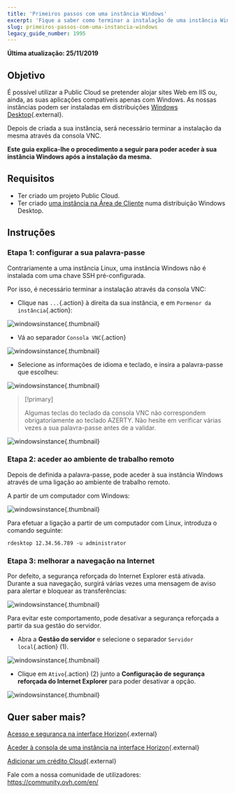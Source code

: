 ```yaml
---
title: 'Primeiros passos com uma instância Windows'
excerpt: 'Fique a saber como terminar a instalação de uma instância Windows e iniciar a primeira ligação'
slug: primeiros-passos-com-uma-instancia-windows
legacy_guide_number: 1995
---
```


**Última atualização: 25/11/2019**

## Objetivo

É possível utilizar a Public Cloud se pretender alojar sites Web em IIS ou, ainda, as suas aplicações compatíveis apenas com Windows. As nossas instâncias podem ser instaladas em distribuições [Windows Desktop](https://www.ovhcloud.com/pt/public-cloud/prices/){.external}.

Depois de criada a sua instância, será necessário terminar a instalação da mesma através da consola VNC.

**Este guia explica-lhe o procedimento a seguir para poder aceder à sua instância Windows após a instalação da mesma.**

## Requisitos

- Ter criado um projeto Public Cloud.
- Ter criado [uma instância na Área de Cliente](https://docs.ovh.com/pt/public-cloud/criar_uma_instancia_a_partir_do_espaco_cliente_ovh/) numa distribuição Windows Desktop.

## Instruções

### Etapa 1: configurar a sua palavra-passe

Contrariamente a uma instância Linux, uma instância Windows não é instalada com uma chave SSH pré-configurada. 

Por isso, é necessário terminar a instalação através da consola VNC:

- Clique nas `...`{.action} à direita da sua instância, e em `Pormenor da instância`{.action}:

![windowsinstance](images/firststepswindows1.png){.thumbnail}

- Vá ao separador `Consola VNC`{.action}

![windowsinstance](images/firststepswindows2.png){.thumbnail}

- Selecione as informações de idioma e teclado, e insira a palavra-passe que escolheu:

![windowsinstance](images/firststepswindows3.png){.thumbnail}

> [!primary]
>
> Algumas teclas do teclado da consola VNC não correspondem obrigatoriamente ao teclado AZERTY. Não hesite em verificar várias vezes a sua palavra-passe antes de a validar.
>

![windowsinstance](images/firststepswindows4.png){.thumbnail}

### Etapa 2: aceder ao ambiente de trabalho remoto

Depois de definida a palavra-passe, pode aceder à sua instância Windows através de uma ligação ao ambiente de trabalho remoto.

A partir de um computador com Windows:

![windowsinstance](images/firststepswindows5.png){.thumbnail}

Para efetuar a ligação a partir de um computador com Linux, introduza o comando seguinte:

```
rdesktop 12.34.56.789 -u administrator
```
 
### Etapa 3: melhorar a navegação na Internet

Por defeito, a segurança reforçada do Internet Explorer está ativada. Durante a sua navegação, surgirá várias vezes uma mensagem de aviso para alertar e bloquear as transferências:

![windowsinstance](images/firststepswindows6.png){.thumbnail}

Para evitar este comportamento, pode desativar a segurança reforçada a partir da sua gestão do servidor.

- Abra a **Gestão do servidor** e selecione o separador `Servidor local`{.action} (1).

![windowsinstance](images/firststepswindows7.png){.thumbnail}

- Clique em `Ativo`{.action} (2) junto a **Configuração de segurança reforçada do Internet Explorer** para poder desativar a opção.

![windowsinstance](images/firststepswindows8.png){.thumbnail}

## Quer saber mais?

[Acesso e segurança na interface Horizon](https://docs.ovh.com/pt/public-cloud/acesso_e_seguranca_na_interface_horizon/){.external}

[Aceder à consola de uma instância na interface Horizon](https://docs.ovh.com/pt/public-cloud/aceder_a_consola_de_uma_instancia_na_interface_horizon/){.external}

[Adicionar um crédito Cloud](https://docs.ovh.com/pt/public-cloud/adicionar-um-credito-cloud/){.external}

Fale com a nossa comunidade de utilizadores: <https://community.ovh.com/en/>